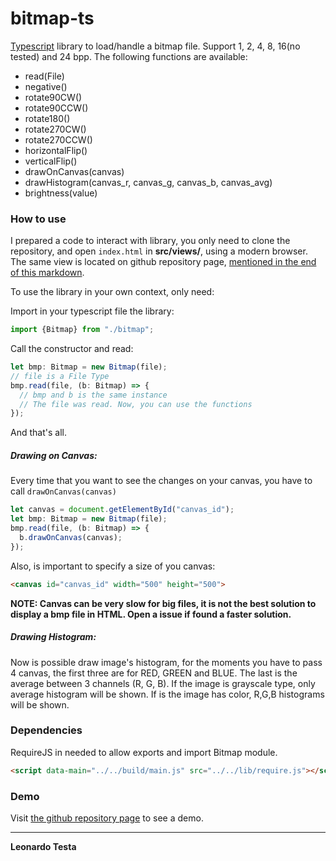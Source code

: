 # bitmap-ts
[Typescript](https://www.typescriptlang.org/) library to load/handle a bitmap file.
Support 1, 2, 4, 8, 16(no tested) and 24 bpp.
The following functions are available:
- read(File)
- negative()
- rotate90CW()
- rotate90CCW()
- rotate180()
- rotate270CW()
- rotate270CCW()
- horizontalFlip()
- verticalFlip()
- drawOnCanvas(canvas)
- drawHistogram(canvas_r, canvas_g, canvas_b, canvas_avg)
- brightness(value)

### How to use
I prepared a code to interact with library, you only need to clone the repository, and open `index.html` in **src/views/**, using a modern browser.
The same view is located on github repository page, [mentioned in the end of this markdown](#demo).

To use the library in your own context, only need:

Import in your typescript file the library:

```javascript
import {Bitmap} from "./bitmap";
```

Call the constructor and read:
```javascript
let bmp: Bitmap = new Bitmap(file);
// file is a File Type
bmp.read(file, (b: Bitmap) => {
  // bmp and b is the same instance
  // The file was read. Now, you can use the functions
});
```
And that's all.

##### Drawing on Canvas:
Every time that you want to see the changes on your canvas, you have to call `drawOnCanvas(canvas)`
```javascript
let canvas = document.getElementById("canvas_id");
let bmp: Bitmap = new Bitmap(file);
bmp.read(file, (b: Bitmap) => {
  b.drawOnCanvas(canvas);
});
```
Also, is important to specify a size of you canvas:
```html
<canvas id="canvas_id" width="500" height="500">
```
**NOTE: Canvas can be very slow for big files, it is not the best solution to display a bmp file in HTML. Open a issue if found a faster solution.**

##### Drawing Histogram:
Now is possible draw image's histogram, for the moments you have to pass 4 canvas, the first three are for RED, GREEN and BLUE. The last is the average between 3 channels (R, G, B). If the image is grayscale type, only average histogram will be shown. If is the image has color, R,G,B histograms will be shown.
### Dependencies
RequireJS in needed to allow exports and import Bitmap module.
```html
<script data-main="../../build/main.js" src="../../lib/require.js"></script>
```
### Demo
Visit [the github repository page](https://testica.github.io/bitmap-ts/) to see a demo.

----
**Leonardo Testa**

